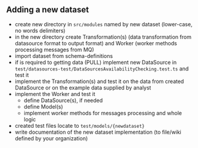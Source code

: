 ## Adding a new dataset

- create new directory in `src/modules` named by new dataset (lower-case, no words delimiters)
- in the new directory create Transformation(s) (data transformation from datasource format to output format) and Worker (worker methods processing messages from MQ)
- import dataset from schema-definitions
- if is required to getting data (PULL) implement new DataSource in `test/datasources-test/DataSourcesAvailabilityChecking.test.ts` and test it
- implement the Transformation(s) and test it on the data from created DataSource or on the example data supplied by analyst
- implement the Worker and test it
  - define DataSource(s), if needed
  - define Model(s)
  - implement worker methods for messages processing and whole logic
- created test files locate to `test/models/{newdataset}`
- write documentation of the new dataset implementation (to file/wiki defined by your organization)